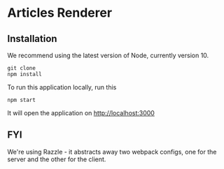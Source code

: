 # Articles Renderer

## Installation

We recommend using the latest version of Node, currently version 10.

```
git clone
npm install
```

To run this application locally, run this
```
npm start
```
It will open the application on [http://localhost:3000](http://localhost:3000)

## FYI
We're using Razzle - it abstracts away two webpack configs, one for the server and the other for the client.